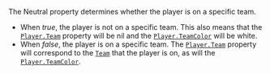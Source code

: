 The Neutral property determines whether the player is on a specific team.

- When *true*, the player is not on a specific team. This also means that
the [`Player.Team`](https://create.roblox.com/docs/reference/engine/classes/Player#Team) property will be nil and the
[`Player.TeamColor`](https://create.roblox.com/docs/reference/engine/classes/Player#TeamColor) will be white.
- When *false*, the player is on a specific team. The [`Player.Team`](https://create.roblox.com/docs/reference/engine/classes/Player#Team)
property will correspond to the [`Team`](https://create.roblox.com/docs/reference/engine/classes/Team) that the player is on, as
will the [`Player.TeamColor`](https://create.roblox.com/docs/reference/engine/classes/Player#TeamColor).